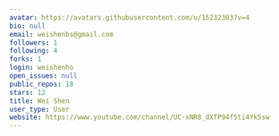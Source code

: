 ```yaml
---
avatar: https://avatars.githubusercontent.com/u/15232303?v=4
bio: null
email: weishenbs@gmail.com
followers: 1
following: 4
forks: 1
login: weishenho
open_issues: null
public_repos: 18
stars: 12
title: Wei Shen
user_type: User
website: https://www.youtube.com/channel/UC-xNR8_dXfP94f5ti4Yk5sw
---
```

